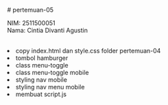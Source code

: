 # pertemuan-05

NIM: 2511500051<br>
Nama: Cintia Divanti Agustin<br><br>

<li>copy index.html dan style.css folder pertemuan-04</li>
<li>tombol hamburger</li>
<li>class menu-toggle</li>
<li>class menu-toggle mobile</li>
<li>styling nav mobile</li>
<li>styling nav menu mobile</li>
<li>membuat script.js</li>
</ol>
